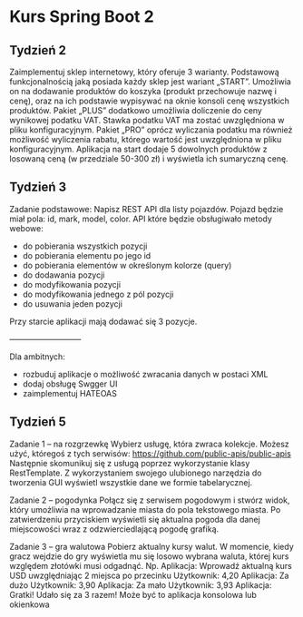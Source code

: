 # Kurs Spring Boot 2


## Tydzień 2
Zaimplementuj sklep internetowy, który oferuje 3 warianty.
Podstawową funkcjonalnością jaką posiada każdy sklep jest wariant „START”. Umożliwia on na dodawanie produktów do koszyka (produkt przechowuje nazwę i cenę), oraz na ich podstawie wypisywać na oknie konsoli cenę wszystkich produktów.
Pakiet „PLUS” dodatkowo umożliwia doliczenie do ceny wynikowej podatku VAT. Stawka podatku VAT ma zostać uwzględniona w pliku konfiguracyjnym.
Pakiet „PRO” oprócz wyliczania podatku ma również możliwość wyliczenia rabatu, którego wartość jest uwzględniona w pliku konfiguracyjnym.
Aplikacja na start dodaje 5 dowolnych produktów z losowaną ceną (w przedziale 50-300 zł) i wyświetla ich sumaryczną cenę.

## Tydzień 3
Zadanie podstawowe:
Napisz REST API dla listy pojazdów. Pojazd będzie miał pola: id, mark, model, color.
API które będzie obsługiwało metody webowe:

* do pobierania wszystkich pozycji
* do pobierania elementu po jego id
* do pobierania elementów w określonym kolorze (query)
* do dodawania pozycji
* do modyfikowania pozycji
* do modyfikowania jednego z pól pozycji
* do usuwania jeden pozycji

Przy starcie aplikacji mają dodawać się 3 pozycje.

—————————

Dla ambitnych:

* rozbuduj aplikacje o możliwość zwracania danych w postaci XML
* dodaj obsługę Swgger UI
* zaimplementuj HATEOAS

## Tydzień 5
Zadanie 1 – na rozgrzewkę
Wybierz usługę, która zwraca kolekcje. Możesz użyć, któregoś z tych serwisów: https://github.com/public-apis/public-apis
Następnie skomunikuj się z usługą poprzez wykorzystanie klasy RestTemplate.
Z wykorzystaniem swojego ulubionego narzędzia do tworzenia GUI wyświetl wszystkie dane we formie tabelarycznej.

Zadanie 2 – pogodynka
Połącz się z serwisem pogodowym i stwórz widok, który umożliwia na wprowadzanie miasta do pola tekstowego miasta. Po zatwierdzeniu przyciskiem wyświetli się aktualna pogoda dla danej miejscowości wraz z odzwierciedlającą pogodę grafiką.

Zadanie 3 – gra walutowa
Pobierz aktualny kursy walut. W momencie, kiedy gracz wejdzie do gry wyświetla mu się losowo wybrana waluta, której kurs względem złotówki musi odgadnąć.
Np. Aplikacja: Wprowadź aktualną kurs USD uwzględniając 2 miejsca po przecinku
Użytkownik: 4,20
Aplikacja: Za dużo
Użytkownik: 3,90
Aplikacja: Za mało
Użytkownik: 3,93
Aplikacja: Gratki! Udało się za 3 razem!
Może być to aplikacja konsolowa lub okienkowa
